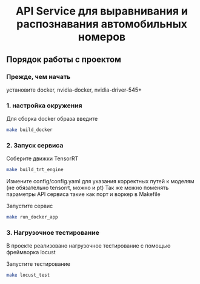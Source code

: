 <h1 align="center">API Service для выравнивания и распознавания автомобильных номеров</h1>



## Порядок работы с проектом

### Прежде, чем начать

установите docker, nvidia-docker, nvidia-driver-545+

### 1. настройка окружения

Для сборка docker образа введите

```bash
make build_docker
```

### 2. Запуск сервиса

Соберите движки TensorRT

```bash
make build_trt_engine
```

Измените config/config.yaml для указания корректных путей к моделям (не обязательно tensorrt, можно и pt) 
Так же можно поменять параметры API сервиса такие как порт и воркер в Makefile


Запустите сервис
```bash
make run_docker_app
```

### 3. Нагрузочное тестирование

В проекте реализовано нагрузочное тестирование с помощью фреймворка locust


Запустите тестирование
```bash
make locust_test
```
